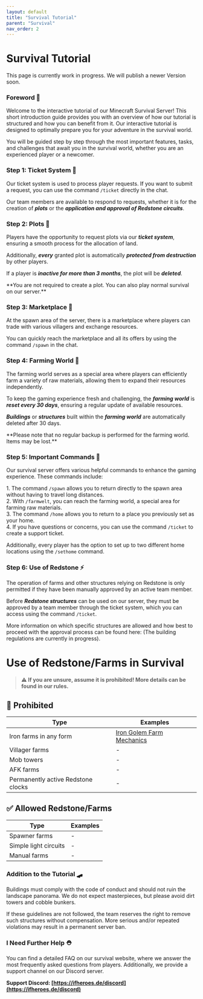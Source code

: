 ```yaml
---
layout: default
title: "Survival Tutorial"
parent: "Survival"
nav_order: 2
---
```




# Survival Tutorial 

<p class="note">This page is currently work in progress. We will publish a newer Version soon.</p>


### **Foreword 👀**

Welcome to the interactive tutorial of our Minecraft Survival Server! This short introduction guide provides you with an overview of how our tutorial is structured and how you can benefit from it. Our interactive tutorial is designed to optimally prepare you for your adventure in the survival world.

You will be guided step by step through the most important features, tasks, and challenges that await you in the survival world, whether you are an experienced player or a newcomer.

### **Step 1: Ticket System 🎫**

Our ticket system is used to process player requests. If you want to submit a request, you can use the command `/ticket` directly in the chat.

Our team members are available to respond to requests, whether it is for the creation of ***plots*** or the ***application and approval of Redstone circuits***.


### **Step 2: Plots 🏡**

Players have the opportunity to request plots via our ***ticket system***, ensuring a smooth process for the allocation of land.

Additionally, ***every*** granted plot is automatically ***protected from destruction*** by other players.

If a player is ***inactive for more than 3 months***, the plot will be ***deleted***.

<p class="callout info">**You are not required to create a plot. You can also play normal survival on our server.**</p>


### **Step 3: Marketplace 🛒**

At the spawn area of the server, there is a marketplace where players can trade with various villagers and exchange resources.

You can quickly reach the marketplace and all its offers by using the command `/spawn` in the chat.


### **Step 4: Farming World 🌾**

The farming world serves as a special area where players can efficiently farm a variety of raw materials, allowing them to expand their resources independently.

To keep the gaming experience fresh and challenging, the ***farming world*** is ***reset every 30 days***, ensuring a regular update of available resources.

***Buildings*** or ***structures*** built within the ***farming world*** are automatically deleted after 30 days.

<p class="callout warning">**Please note that no regular backup is performed for the farming world. Items may be lost.**</p>


### **Step 5: Important Commands 📖**

Our survival server offers various helpful commands to enhance the gaming experience. These commands include:

1\. The command `/spawn` allows you to return directly to the spawn area without having to travel long distances.  
2\. With `/farmwelt`, you can reach the farming world, a special area for farming raw materials.  
3\. The command `/home` allows you to return to a place you previously set as your home.  
4\. If you have questions or concerns, you can use the command `/ticket` to create a support ticket.

Additionally, every player has the option to set up to two different home locations using the `/sethome` command.


### **Step 6: Use of Redstone ⚡**

The operation of farms and other structures relying on Redstone is only permitted if they have been manually approved by an active team member.

Before ***Redstone structures*** can be used on our server, they must be approved by a team member through the ticket system, which you can access using the command `/ticket`.

More information on which specific structures are allowed and how best to proceed with the approval process can be found here: (The building regulations are currently in progress).

# Use of Redstone/Farms in Survival

> **⚠️ If you are unsure, assume it is prohibited! More details can be found in our rules.**  

## 🚫 Prohibited

| **Type** | **Examples** |
|----------|------------|
| Iron farms in any form | [Iron Golem Farm Mechanics](https://minecraft-technik.fandom.com/de/wiki/Eisengolemfarm_(Mechanik)) |
| Villager farms | - |
| Mob towers | - |
| AFK farms | - |
| Permanently active Redstone clocks | - |

## ✅ Allowed Redstone/Farms

| **Type** | **Examples** |
|----------|------------|
| Spawner farms | - |
| Simple light circuits | - |
| Manual farms | - |



### **Addition to the Tutorial 🛹**

Buildings must comply with the code of conduct and should not ruin the landscape panorama. We do not expect masterpieces, but please avoid dirt towers and cobble bunkers.

If these guidelines are not followed, the team reserves the right to remove such structures without compensation. More serious and/or repeated violations may result in a permanent server ban.


### **I Need Further Help ⛑️**

You can find a detailed FAQ on our survival website, where we answer the most frequently asked questions from players. Additionally, we provide a support channel on our Discord server.

**Support Discord: [https://ifheroes.de/discord](https://ifheroes.de/discord)**

